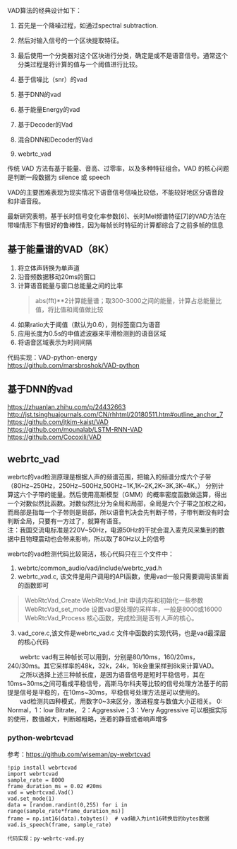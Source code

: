VAD算法的经典设计如下：
1. 首先是一个降噪过程，如通过spectral subtraction.  
2. 然后对输入信号的一个区块提取特征。  
3. 最后使用一个分类器对这个区块进行分类，确定是或不是语音信号。通常这个分类过程是将计算的值与一个阈值进行比较。


1. 基于信噪比（snr）的vad  
2. 基于DNN的vad  
3. 基于能量Energy的vad  
4. 基于Decoder的Vad  
5. 混合DNN和Decoder的Vad   
6. webrtc_vad

传统 VAD 方法有基于能量、音高、过零率，以及多种特征组合。VAD 的核心问题是判断一段数据为 silence 或 speech

VAD的主要困难表现为现实情况下语音信号信噪比较低，不能较好地区分语音段和非语音段。

最新研究表明，基于长时信号变化率参数[6]、长时Mel频谱特征[7]的VAD方法在带噪情形下有很好的鲁棒性，因为每帧长时特征的计算都综合了之前多帧的信息 

## 基于能量谱的VAD（8K）
1. 将立体声转换为单声道  
2. 沿音频数据移动20ms的窗口
3. 计算语音能量与窗口总能量之间的比率  
	> abs(fft)**2计算能量谱；取300-3000之间的能量，计算占总能量比值，将比值和阈值做比较  
4. 如果ratio大于阈值（默认为0.6），则标签窗口为语音
5. 应用长度为0.5s的中值滤波器来平滑检测到的语音区域
6. 将语音区域表示为时间间隔

代码实现：VAD-python-energy  
https://github.com/marsbroshok/VAD-python  

## 基于DNN的vad
https://zhuanlan.zhihu.com/p/24432663  
http://jst.tsinghuajournals.com/CN/rhhtml/20180511.htm#outline_anchor_7  
https://github.com/jtkim-kaist/VAD  
https://github.com/mounalab/LSTM-RNN-VAD  
https://github.com/Cocoxili/VAD


## webrtc_vad
webrtc的vad检测原理是根据人声的频谱范围，把输入的频谱分成六个子带（80Hz~250Hz，250Hz~500Hz,500Hz~1K,1K~2K,2K~3K,3K~4K。） 分别计算这六个子带的能量。然后使用高斯模型（GMM）的概率密度函数做运算，得出一个对数似然比函数。对数似然比分为全局和局部，全局是六个子带之加权之和，而局部是指每一个子带则是局部，所以语音判决会先判断子带，子带判断没有时会判断全局，只要有一方过了，就算有语音。  
注：我国交流电标准是220V~50Hz，电源50Hz的干扰会混入麦克风采集到的数据中且物理震动也会带来影响，所以取了80Hz以上的信号  　　

webrtc的vad检测代码比较简洁，核心代码只在三个文件中：  
1. webrtc/common_audio/vad/include/webrtc_vad.h  
2. webrtc_vad.c, 该文件是用户调用的API函数，使用vad一般只需要调用该里面的函数即可    
> WebRtcVad_Create  WebRtcVad_Init 申请内存和初始化一些参数
> WebRtcVad_set_mode 设置vad要处理的采样率，一般是8000或16000
> WebRtcVad_Process 核心函数，完成检测是否有人声的核心。  
3. vad_core.c,该文件是webrtc_vad.c 文件中函数的实现代码，也是vad最深层的核心代码

　　webrtc vad有三种帧长可以用到，分别是80/10ms，160/20ms，240/30ms。其它采样率的48k，32k，24k，16k会重采样到8k来计算VAD。  
　　之所以选择上述三种帧长度，是因为语音信号是短时平稳信号，其在10ms~30ms之间可看成平稳信号，高斯马尔科夫等比较的信号处理方法基于的前提是信号是平稳的，在10ms~30ms，平稳信号处理方法是可以使用的。   
　　vad检测共四种模式，用数字0~3来区分，激进程度与数值大小正相关。
0: Normal，1：low Bitrate， 2：Aggressive；3：Very Aggressive 可以根据实际的使用，数值越大，判断越粗略，连着的静音或者响声增多

### python-webrtcvad
参考：https://github.com/wiseman/py-webrtcvad  

	!pip install webrtcvad
	import webrtcvad
	sample_rate = 8000 
	frame_duration_ms = 0.02 #20ms
	vad = webrtcvad.Vad()
	vad.set_mode(1)
	data = [random.randint(0,255) for i in range(sample_rate*frame_duration_ms)]
	frame = np.int16(data).tobytes()  # vad输入为int16转换后的bytes数据
	vad.is_speech(frame, sample_rate)  

	代码实现：py-webrtc-vad.py
  


